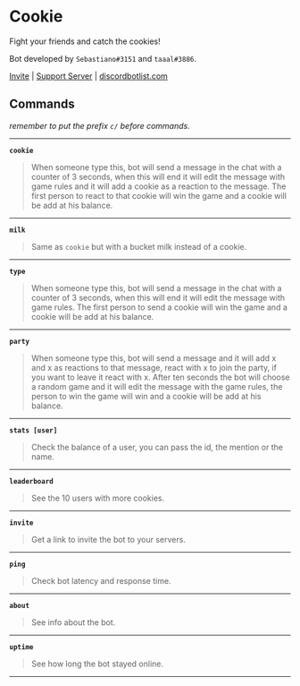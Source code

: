 # **Cookie**
Fight your friends and catch the cookies!

Bot developed by `Sebastiano#3151` and `taaal#3886`.

[Invite](https://discord.com/oauth2/authorize?client_id=638483485417406495&permissions=84032&scope=bot) | [Support Server](https://discord.gg/vCUpW9E) | [discordbotlist.com](https://discordbotlist.com/bots/cookie-fighter)

## Commands
*remember to put the prefix `c/` before commands.*
****
**`cookie`**
> When someone type this, bot will send a message in the chat with a counter of 3 seconds, when this will end it will edit the message with game rules and it will add a cookie as a reaction to the message. 
The first person to react to that cookie will win the game and a cookie will be add at his balance.

****
**`milk`**
> Same as `cookie` but with a bucket milk instead of a cookie.
****
**`type`**
> When someone type this, bot will send a message in the chat with a counter of 3 seconds, when this will end it will edit the message with game rules.
The first person to send a cookie will win the game and a cookie will be add at his balance.
****
**`party`**
> When someone type this, bot will send a message and it will add x and x as reactions to that message, react with x to join the party, if you want to leave it react with x.
After ten seconds the bot will choose a random game and it will edit the message with the game rules, the person to win the game will win and a cookie will be add at his balance.
****
**`stats [user]`**
> Check the balance of a user, you can pass the id, the mention or the name.
****
**`leaderboard`**
> See the 10 users with more cookies.
****
**`invite`**
> Get a link to invite the bot to your servers.
****
**`ping`**
> Check bot latency and response time.
****
**`about`**
> See info about the bot.
****
**`uptime`**
> See how long the bot stayed online.
****
